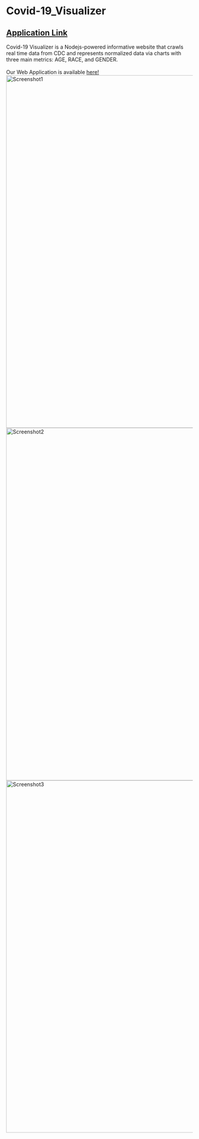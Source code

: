 # Covid-19_Visualizer
## [Application Link](http://34.216.18.166:3000/)<br />
Covid-19 Visualizer is a Nodejs-powered informative website that crawls real time data from CDC and represents normalized data via charts with three main metrics: AGE, RACE, and GENDER. <br />
<br />
Our Web Application is available [here!](http://34.216.18.166:3000/)
<img width="953" alt="Screenshot1" src="https://user-images.githubusercontent.com/65844160/106072711-84523e80-60bd-11eb-99b6-c8c360996e13.png">
<img width="953" alt="Screenshot2" src="https://user-images.githubusercontent.com/65844160/106072716-874d2f00-60bd-11eb-8b33-13a5a051ec50.png">
<img width="952" alt="Screenshot3" src="https://user-images.githubusercontent.com/65844160/106072722-8916f280-60bd-11eb-8f40-8ce83449c1a6.png">

